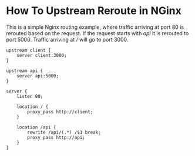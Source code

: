 # How To Upstream Reroute in NGinx

This is a simple Nginx routing example, where traffic arriving at port 80 is rerouted based on the request. If the request starts with *api* it is rerouted to port 5000. Traffic arriving at */* will go to port 3000. 

````
upstream client {
    server client:3000;
}

upstream api {
    server api:5000;
}

server {
    listen 80;

    location / {
        proxy_pass http://client;
    }

    location /api {
        rewrite /api/(.*) /$1 break;
        proxy_pass http://api;
    }
}
````

